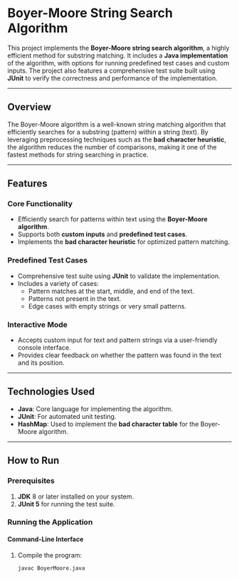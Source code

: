 # **Boyer-Moore String Search Algorithm**

This project implements the **Boyer-Moore string search algorithm**, a highly efficient method for substring matching. It includes a **Java implementation** of the algorithm, with options for running predefined test cases and custom inputs. The project also features a comprehensive test suite built using **JUnit** to verify the correctness and performance of the implementation.

---

## **Overview**

The Boyer-Moore algorithm is a well-known string matching algorithm that efficiently searches for a substring (pattern) within a string (text). By leveraging preprocessing techniques such as the **bad character heuristic**, the algorithm reduces the number of comparisons, making it one of the fastest methods for string searching in practice.

---

## **Features**

### **Core Functionality**
- Efficiently search for patterns within text using the **Boyer-Moore algorithm**.
- Supports both **custom inputs** and **predefined test cases**.
- Implements the **bad character heuristic** for optimized pattern matching.

### **Predefined Test Cases**
- Comprehensive test suite using **JUnit** to validate the implementation.
- Includes a variety of cases:
  - Pattern matches at the start, middle, and end of the text.
  - Patterns not present in the text.
  - Edge cases with empty strings or very small patterns.

### **Interactive Mode**
- Accepts custom input for text and pattern strings via a user-friendly console interface.
- Provides clear feedback on whether the pattern was found in the text and its position.

---

## **Technologies Used**
- **Java**: Core language for implementing the algorithm.
- **JUnit**: For automated unit testing.
- **HashMap**: Used to implement the **bad character table** for the Boyer-Moore algorithm.

---

## **How to Run**

### **Prerequisites**
1. **JDK** 8 or later installed on your system.
2. **JUnit 5** for running the test suite.

### **Running the Application**

#### **Command-Line Interface**
1. Compile the program:
   ```bash
   javac BoyerMoore.java
